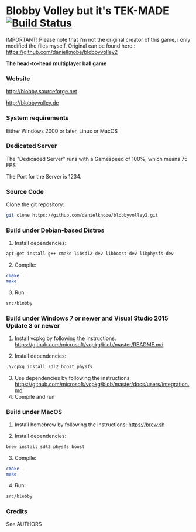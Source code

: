 # Blobby Volley but it's TEK-MADE [![Build Status](https://travis-ci.org/danielknobe/blobbyvolley2.svg?branch=master)](https://travis-ci.org/danielknobe/blobbyvolley2)

IMPORTANT! Please note that i'm not the original creator of this game, i only modified the files myself. Original can be found here : https://github.com/danielknobe/blobbyvolley2

**The head-to-head multiplayer ball game**

### Website
 http://blobby.sourceforge.net
 
 http://blobbyvolley.de

### System requirements
Either Windows 2000 or later, Linux or MacOS

### Dedicated Server
The "Dedicaded Server" runs with a Gamespeed of 100%, which means 75 FPS

The Port for the Server is 1234.

### Source Code
Clone the git repository:
```bash
git clone https://github.com/danielknobe/blobbyvolley2.git
```

### Build under Debian-based Distros
1. Install dependencies:
```bash
apt-get install g++ cmake libsdl2-dev libboost-dev libphysfs-dev
```
2. Compile:
```bash
cmake .
make
```
3. Run:
```bash
src/blobby
```

### Build under Windows 7 or newer and Visual Studio 2015 Update 3 or newer
1. Install vcpkg by following the instructions:
https://github.com/microsoft/vcpkg/blob/master/README.md

2. Install dependencies:
```powershell
.\vcpkg install sdl2 boost physfs
```
3. Use dependencies by following the instructions:
https://github.com/microsoft/vcpkg/blob/master/docs/users/integration.md
4. Compile and run

### Build under MacOS
1. Install homebrew by following the instructions:
https://brew.sh

2. Install dependencies:
```bash
brew install sdl2 physfs boost
```
3. Compile:
```bash
cmake .
make
```
4. Run:
```bash
src/blobby
```

### Credits
See AUTHORS
